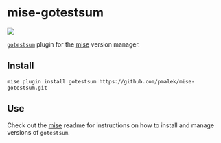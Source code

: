 # mise-gotestsum

![](https://github.com/pmalek/mise-gotestsum/workflows/ci/badge.svg)

[`gotestsum`](https://github.com/gotestyourself/gotestsum) plugin for the [mise](https://github.com/jdx/mise) version manager.

## Install

```
mise plugin install gotestsum https://github.com/pmalek/mise-gotestsum.git
```

## Use

Check out the [mise](https://github.com/jdx/mise) readme for instructions on how to install and manage versions of `gotestsum`.

